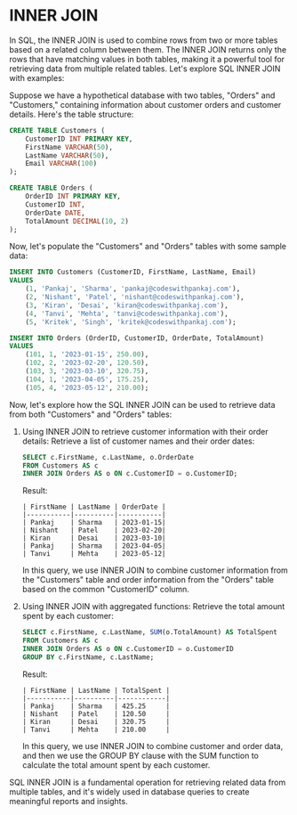 # INNER JOIN

In SQL, the INNER JOIN is used to combine rows from two or more tables based on a related column between them. The INNER JOIN returns only the rows that have matching values in both tables, making it a powerful tool for retrieving data from multiple related tables. Let's explore SQL INNER JOIN with examples:

Suppose we have a hypothetical database with two tables, "Orders" and "Customers," containing information about customer orders and customer details. Here's the table structure:

```sql
CREATE TABLE Customers (
    CustomerID INT PRIMARY KEY,
    FirstName VARCHAR(50),
    LastName VARCHAR(50),
    Email VARCHAR(100)
);

CREATE TABLE Orders (
    OrderID INT PRIMARY KEY,
    CustomerID INT,
    OrderDate DATE,
    TotalAmount DECIMAL(10, 2)
);
```

Now, let's populate the "Customers" and "Orders" tables with some sample data:

```sql
INSERT INTO Customers (CustomerID, FirstName, LastName, Email)
VALUES
    (1, 'Pankaj', 'Sharma', 'pankaj@codeswithpankaj.com'),
    (2, 'Nishant', 'Patel', 'nishant@codeswithpankaj.com'),
    (3, 'Kiran', 'Desai', 'kiran@codeswithpankaj.com'),
    (4, 'Tanvi', 'Mehta', 'tanvi@codeswithpankaj.com'),
    (5, 'Kritek', 'Singh', 'kritek@codeswithpankaj.com');

INSERT INTO Orders (OrderID, CustomerID, OrderDate, TotalAmount)
VALUES
    (101, 1, '2023-01-15', 250.00),
    (102, 2, '2023-02-20', 120.50),
    (103, 3, '2023-03-10', 320.75),
    (104, 1, '2023-04-05', 175.25),
    (105, 4, '2023-05-12', 210.00);
```

Now, let's explore how the SQL INNER JOIN can be used to retrieve data from both "Customers" and "Orders" tables:

1. Using INNER JOIN to retrieve customer information with their order details:
   Retrieve a list of customer names and their order dates:

   ```sql
   SELECT c.FirstName, c.LastName, o.OrderDate
   FROM Customers AS c
   INNER JOIN Orders AS o ON c.CustomerID = o.CustomerID;
   ```

   Result:
   ```
   | FirstName | LastName | OrderDate |
   |-----------|----------|-----------|
   | Pankaj    | Sharma   | 2023-01-15|
   | Nishant   | Patel    | 2023-02-20|
   | Kiran     | Desai    | 2023-03-10|
   | Pankaj    | Sharma   | 2023-04-05|
   | Tanvi     | Mehta    | 2023-05-12|
   ```

   In this query, we use INNER JOIN to combine customer information from the "Customers" table and order information from the "Orders" table based on the common "CustomerID" column.

2. Using INNER JOIN with aggregated functions:
   Retrieve the total amount spent by each customer:

   ```sql
   SELECT c.FirstName, c.LastName, SUM(o.TotalAmount) AS TotalSpent
   FROM Customers AS c
   INNER JOIN Orders AS o ON c.CustomerID = o.CustomerID
   GROUP BY c.FirstName, c.LastName;
   ```

   Result:
   ```
   | FirstName | LastName | TotalSpent |
   |-----------|----------|------------|
   | Pankaj    | Sharma   | 425.25     |
   | Nishant   | Patel    | 120.50     |
   | Kiran     | Desai    | 320.75     |
   | Tanvi     | Mehta    | 210.00     |
   ```

   In this query, we use INNER JOIN to combine customer and order data, and then we use the GROUP BY clause with the SUM function to calculate the total amount spent by each customer.

SQL INNER JOIN is a fundamental operation for retrieving related data from multiple tables, and it's widely used in database queries to create meaningful reports and insights.
